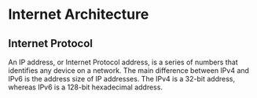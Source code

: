 # Internet Architecture 
## Internet Protocol
An IP address, or Internet Protocol address, is a series of numbers that identifies any device on a network. The main difference between IPv4 and IPv6 is the address size of IP addresses. The IPv4 is a 32-bit address, whereas IPv6 is a 128-bit hexadecimal address.

